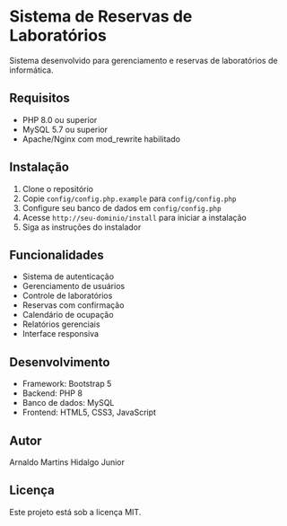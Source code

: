 # Sistema de Reservas de Laboratórios

Sistema desenvolvido para gerenciamento e reservas de laboratórios de informática.

## Requisitos

- PHP 8.0 ou superior
- MySQL 5.7 ou superior
- Apache/Nginx com mod_rewrite habilitado

## Instalação

1. Clone o repositório
2. Copie `config/config.php.example` para `config/config.php`
3. Configure seu banco de dados em `config/config.php`
4. Acesse `http://seu-dominio/install` para iniciar a instalação
5. Siga as instruções do instalador

## Funcionalidades

- Sistema de autenticação
- Gerenciamento de usuários
- Controle de laboratórios
- Reservas com confirmação
- Calendário de ocupação
- Relatórios gerenciais
- Interface responsiva

## Desenvolvimento

- Framework: Bootstrap 5
- Backend: PHP 8
- Banco de dados: MySQL
- Frontend: HTML5, CSS3, JavaScript

## Autor

Arnaldo Martins Hidalgo Junior

## Licença

Este projeto está sob a licença MIT. 